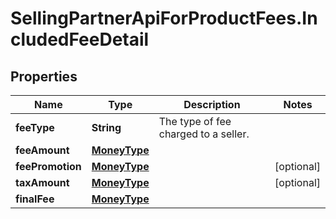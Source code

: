 # SellingPartnerApiForProductFees.IncludedFeeDetail

## Properties
Name | Type | Description | Notes
------------ | ------------- | ------------- | -------------
**feeType** | **String** | The type of fee charged to a seller. | 
**feeAmount** | [**MoneyType**](MoneyType.md) |  | 
**feePromotion** | [**MoneyType**](MoneyType.md) |  | [optional] 
**taxAmount** | [**MoneyType**](MoneyType.md) |  | [optional] 
**finalFee** | [**MoneyType**](MoneyType.md) |  | 

